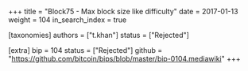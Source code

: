 +++
title = "Block75 - Max block size like difficulty"
date = 2017-01-13
weight = 104
in_search_index = true

[taxonomies]
authors = ["t.khan"]
status = ["Rejected"]

[extra]
bip = 104
status = ["Rejected"]
github = "https://github.com/bitcoin/bips/blob/master/bip-0104.mediawiki"
+++

